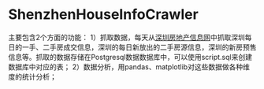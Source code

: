 # ShenzhenHouseInfoCrawler
主要包含2个方面的功能：
1）抓取数据，每天从[深圳房地产信息网](http://ris.szpl.gov.cn/default.aspx)中抓取深圳每日的一手、二手房成交信息，深圳的每日新放出的二手房源信息，深圳的新房预售信息等。抓取的数据存储在Postgresql数据数据库中，可以使用script.sql来创建数据库中对应的表；
2）数据分析，用pandas、matplotlib对这些数据做各种维度的统计分析；
